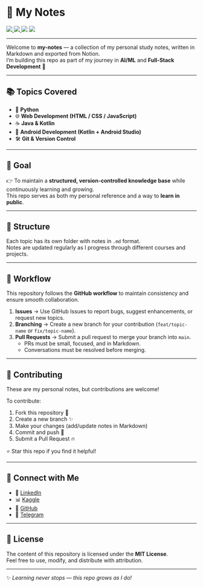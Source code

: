# 📖 My Notes  

<a href="https://www.linkedin.com/in/mandeepmotan-ai" target="_blank">
  <img src="https://img.shields.io/badge/LinkedIn-Connect-blue?logo=linkedin&style=social" />
</a>
<a href="https://mandeepmotan-ai.github.io/" target="_blank">
  <img src="https://img.shields.io/badge/Portfolio-Built by Mandeep Motan-blue" />
</a>
<img src="https://img.shields.io/badge/PRs-Welcome-brightgreen" />
<img src="https://img.shields.io/badge/Build-In Progress-yellow" />

---

Welcome to **my-notes** — a collection of my personal study notes, written in Markdown and exported from Notion.  
I’m building this repo as part of my journey in **AI/ML** and **Full-Stack Development** 🚀  

---

## 📚 Topics Covered  

- 🐍 **Python**  
- 🌐 **Web Development (HTML / CSS / JavaScript)**  
- ☕ **Java & Kotlin**  
- 📱 **Android Development (Kotlin + Android Studio)**  
- 🛠 **Git & Version Control**  

---

## 🎯 Goal  

👉 To maintain a **structured, version-controlled knowledge base** while continuously learning and growing.  
This repo serves as both my personal reference and a way to **learn in public**.  

---

## 📂 Structure  

Each topic has its own folder with notes in `.md` format.  
Notes are updated regularly as I progress through different courses and projects.  

---

## 🔄 Workflow  

This repository follows the **GitHub workflow** to maintain consistency and ensure smooth collaboration.  

1. **Issues** → Use GitHub Issues to report bugs, suggest enhancements, or request new topics.  
2. **Branching** → Create a new branch for your contribution (`feat/topic-name` or `fix/topic-name`).  
3. **Pull Requests** → Submit a pull request to merge your branch into `main`.  
   - PRs must be small, focused, and in Markdown.  
   - Conversations must be resolved before merging.  

---

## 🤝 Contributing  

These are my personal notes, but contributions are welcome!  

To contribute:  
1. Fork this repository 🍴  
2. Create a new branch ✨  
3. Make your changes (add/update notes in Markdown)  
4. Commit and push 🚀  
5. Submit a Pull Request 🔥  

⭐ Star this repo if you find it helpful!  

---

## 🔗 Connect with Me  

- 💼 [LinkedIn](https://www.linkedin.com/in/mandeepmotan-ai/)  
- 📊 [Kaggle](https://www.kaggle.com/mandeepmotan)   
- 🐙 [GitHub](https://github.com/mandeepmotan-ai)  
- 💬 [Telegram](https://t.me/theedevilhimself)  

---

## 🔑 License  

The content of this repository is licensed under the **MIT License**.  
Feel free to use, modify, and distribute with attribution.  

---

✨ *Learning never stops — this repo grows as I do!*  
